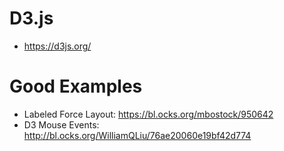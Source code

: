 # D3.js

* https://d3js.org/


# Good Examples

* Labeled Force Layout: https://bl.ocks.org/mbostock/950642
* D3 Mouse Events: http://bl.ocks.org/WilliamQLiu/76ae20060e19bf42d774 
